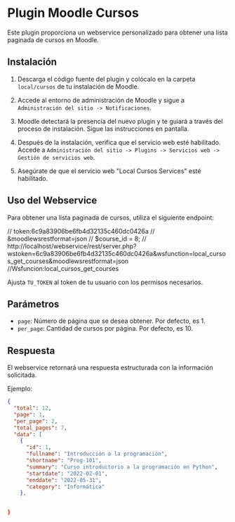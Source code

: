 # Plugin Moodle Cursos

Este plugin proporciona un webservice personalizado para obtener una lista paginada de cursos en Moodle.

## Instalación

1. Descarga el código fuente del plugin y colócalo en la carpeta `local/cursos` de tu instalación de Moodle.

2. Accede al entorno de administración de Moodle y sigue a `Administración del sitio -> Notificaciones`.

3. Moodle detectará la presencia del nuevo plugin y te guiará a través del proceso de instalación. Sigue las instrucciones en pantalla.

4. Después de la instalación, verifica que el servicio web esté habilitado. Accede a `Administración del sitio -> Plugins -> Servicios web -> Gestión de servicios web`.

5. Asegúrate de que el servicio web "Local Cursos Services" esté habilitado.

## Uso del Webservice

Para obtener una lista paginada de cursos, utiliza el siguiente endpoint:

// token:6c9a83906be6fb4d32135c460dc0426a
// &moodlewsrestformat=json
// $course_id = 8;
// http://localhost/webservice/rest/server.php?wstoken=6c9a83906be6fb4d32135c460dc0426a&wsfunction=local_cursos_get_courses&moodlewsrestformat=json
//Wsfuncion:local_cursos_get_courses



Ajusta `TU_TOKEN` al token de tu usuario con los permisos necesarios.

## Parámetros

- `page`: Número de página que se desea obtener. Por defecto, es 1.
- `per_page`: Cantidad de cursos por página. Por defecto, es 10.

## Respuesta

El webservice retornará una respuesta estructurada con la información solicitada.

Ejemplo:

```json
{
  "total": 12,
  "page": 1,
  "per_page": 2,
  "total_pages": 7,
  "data": [
    {
      "id": 1,
      "fullname": "Introducción a la programación",
      "shortname": "Prog-101",
      "summary": "Curso introductorio a la programación en Python",
      "startdate": "2022-02-01",
      "enddate": "2022-05-31",
      "category": "Informática"
    },
  

}
